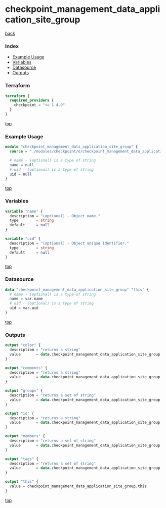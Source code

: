 # checkpoint_management_data_application_site_group

[back](../checkpoint.md)

### Index

- [Example Usage](#example-usage)
- [Variables](#variables)
- [Datasource](#datasource)
- [Outputs](#outputs)

### Terraform

```terraform
terraform {
  required_providers {
    checkpoint = ">= 1.4.0"
  }
}
```

[top](#index)

### Example Usage

```terraform
module "checkpoint_management_data_application_site_group" {
  source = "./modules/checkpoint/d/checkpoint_management_data_application_site_group"

  # name - (optional) is a type of string
  name = null
  # uid - (optional) is a type of string
  uid = null
}
```

[top](#index)

### Variables

```terraform
variable "name" {
  description = "(optional) - Object name."
  type        = string
  default     = null
}

variable "uid" {
  description = "(optional) - Object unique identifier."
  type        = string
  default     = null
}
```

[top](#index)

### Datasource

```terraform
data "checkpoint_management_data_application_site_group" "this" {
  # name - (optional) is a type of string
  name = var.name
  # uid - (optional) is a type of string
  uid = var.uid
}
```

[top](#index)

### Outputs

```terraform
output "color" {
  description = "returns a string"
  value       = data.checkpoint_management_data_application_site_group.this.color
}

output "comments" {
  description = "returns a string"
  value       = data.checkpoint_management_data_application_site_group.this.comments
}

output "groups" {
  description = "returns a set of string"
  value       = data.checkpoint_management_data_application_site_group.this.groups
}

output "id" {
  description = "returns a string"
  value       = data.checkpoint_management_data_application_site_group.this.id
}

output "members" {
  description = "returns a set of string"
  value       = data.checkpoint_management_data_application_site_group.this.members
}

output "tags" {
  description = "returns a set of string"
  value       = data.checkpoint_management_data_application_site_group.this.tags
}

output "this" {
  value = checkpoint_management_data_application_site_group.this
}
```

[top](#index)